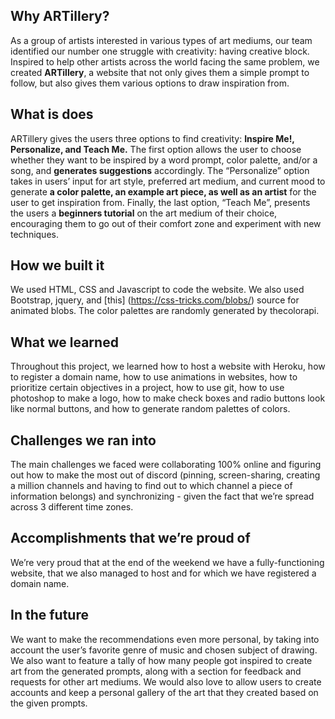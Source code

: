 ## Why ARTillery?
As a group of artists interested in various types of art mediums, our team identified our number one struggle with creativity: having creative block. Inspired to help other artists across the world facing the same problem, we created **ARTillery**, a website that not only gives them a simple prompt to follow, but also gives them various options to draw inspiration from.

## What is does
ARTillery gives the users three options to find creativity: **Inspire Me!, Personalize, and Teach Me.** The first option allows the user to choose whether they want to be inspired by a word prompt, color palette, and/or a song, and **generates suggestions** accordingly. The “Personalize” option takes in users’ input for art style, preferred art medium, and current mood to generate **a color palette, an example art piece, as well as an artist** for the user to get inspiration from. Finally, the last option, “Teach Me”, presents the users a **beginners tutorial** on the art medium of their choice, encouraging them to go out of their comfort zone and experiment with new techniques. 

## How we built it
We used HTML, CSS and Javascript to code the website. We also used Bootstrap, jquery, and [this] (https://css-tricks.com/blobs/) source for animated blobs. The color palettes are randomly generated by thecolorapi.

## What we learned
Throughout this project, we learned how to host a website with Heroku, how to register a domain name, how to use animations in websites, how to prioritize certain objectives in a project, how to use git, how to use photoshop to make a logo, how to make check boxes and radio buttons look like normal buttons, and how to generate random palettes of colors.

## Challenges we ran into
The main challenges we faced were collaborating 100% online and figuring out how to make the most out of discord (pinning, screen-sharing, creating a million channels and having to find out to which channel a piece of information belongs) and synchronizing - given the fact that we’re spread across 3 different time zones.

## Accomplishments that we’re proud of
We’re very proud that at the end of the weekend we have a fully-functioning website, that we also managed to host and for which we have registered a domain name.

## In the future 
We want to make the recommendations even more personal, by taking into account the user’s favorite genre of music and chosen subject of drawing. We also want to feature a tally of how many people got inspired to create art from the generated prompts, along with a section for feedback and requests for other art mediums. We would also love to allow users to create accounts and keep a personal gallery of the art that they created based on the given prompts.

